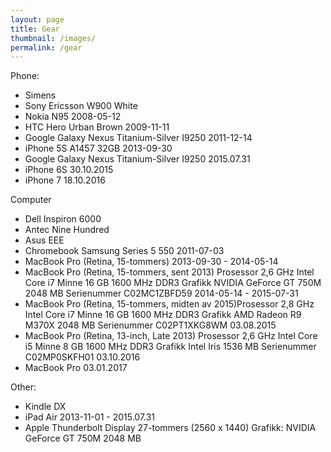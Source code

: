 ```yaml
---
layout: page
title: Gear
thumbnail: /images/
permalink: /gear
---
```


Phone:
- Simens 
- Sony Ericsson W900 White
- Nokia N95 2008-05-12
- HTC Hero Urban Brown 2009-11-11 
- Google Galaxy Nexus Titanium-Silver I9250 2011-12-14
- iPhone 5S A1457 32GB 2013-09-30
- Google Galaxy Nexus Titanium-Silver I9250 2015.07.31
- iPhone 6S 30.10.2015
- iPhone 7 18.10.2016

Computer
- Dell Inspiron 6000
- Antec Nine Hundred
- Asus EEE
- Chromebook Samsung Series 5 550 2011-07-03
- MacBook Pro (Retina, 15-tommers) 2013-09-30 - 2014-05-14
- MacBook Pro (Retina, 15-tommers, sent 2013) Prosessor 2,6 GHz Intel Core i7 Minne 16 GB 1600 MHz DDR3 Grafikk NVIDIA GeForce GT 750M 2048 MB Serienummer C02MC1ZBFD59 2014-05-14 - 2015-07-31
- MacBook Pro (Retina, 15-tommers, midten av 2015)Prosessor 2,8 GHz Intel Core i7 Minne 16 GB 1600 MHz DDR3 Grafikk AMD Radeon R9 M370X 2048 MB Serienummer C02PT1XKG8WM 03.08.2015
- MacBook Pro (Retina, 13-inch, Late 2013) Prosessor 2,6 GHz Intel Core i5 Minne 8 GB 1600 MHz DDR3 Grafikk Intel Iris 1536 MB Serienummer C02MP0SKFH01 03.10.2016
- MacBook Pro 03.01.2017

Other:
- Kindle DX
- iPad Air 2013-11-01 - 2015.07.31
- Apple Thunderbolt Display 27-tommers (2560 x 1440) Grafikk: NVIDIA GeForce GT 750M 2048 MB
